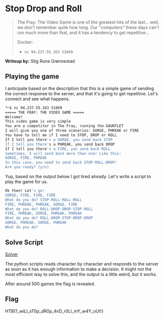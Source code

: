 # Stop Drop and Roll

> The Fray: The Video Game is one of the greatest hits of the last... well, we don't remember quite how long. Our "computers" these days can't run much more than that, and it has a tendency to get repetitive...
>
> Docker:
> - `nc 94.237.55.163 51669`

**Writeup by:** Stig Rune Grønnestad

## Playing the game

I anticipate based on the description that this is a simple game of sending the correct response to the server, and that it's going to get repetitive. Let's connect and see what happens.

```bash
└─$ nc 94.237.55.163 51669
===== THE FRAY: THE VIDEO GAME =====
Welcome!
This video game is very simple
You are a competitor in The Fray, running the GAUNTLET
I will give you one of three scenarios: GORGE, PHREAK or FIRE
You have to tell me if I need to STOP, DROP or ROLL
If I tell you there's a GORGE, you send back STOP
If I tell you there's a PHREAK, you send back DROP
If I tell you there's a FIRE, you send back ROLL
Sometimes, I will send back more than one! Like this:
GORGE, FIRE, PHREAK
In this case, you need to send back STOP-ROLL-DROP!
Are you ready? (y/n)
```

Yup, based on the output below I got tired already. Let's write a script to play the game for us.

```bash
Ok then! Let's go!
GORGE, FIRE, FIRE, FIRE
What do you do? STOP-ROLL-ROLL-ROLL
FIRE, PHREAK, PHREAK, GORGE, FIRE
What do you do? ROLL-DROP-DROP-STOP-ROLL
FIRE, PHREAK, GORGE, PHREAK, PHREAK
What do you do? ROLL-DROP-STOP-DROP-DROP
GORGE, PHREAK, GORGE, PHREAK
What do you do?
```

## Solve Script

[Solver](solver.py)

The python scripts reads character by character and responds to the server as soon as it has enough information to make a decision. It might not the most efficient way to solve this, and the output is a little weird, but it works.

After around 500 games the flag is revealed.

## Flag

HTB{1_wiLl_sT0p_dR0p_4nD_r0Ll_mY_w4Y_oUt!}